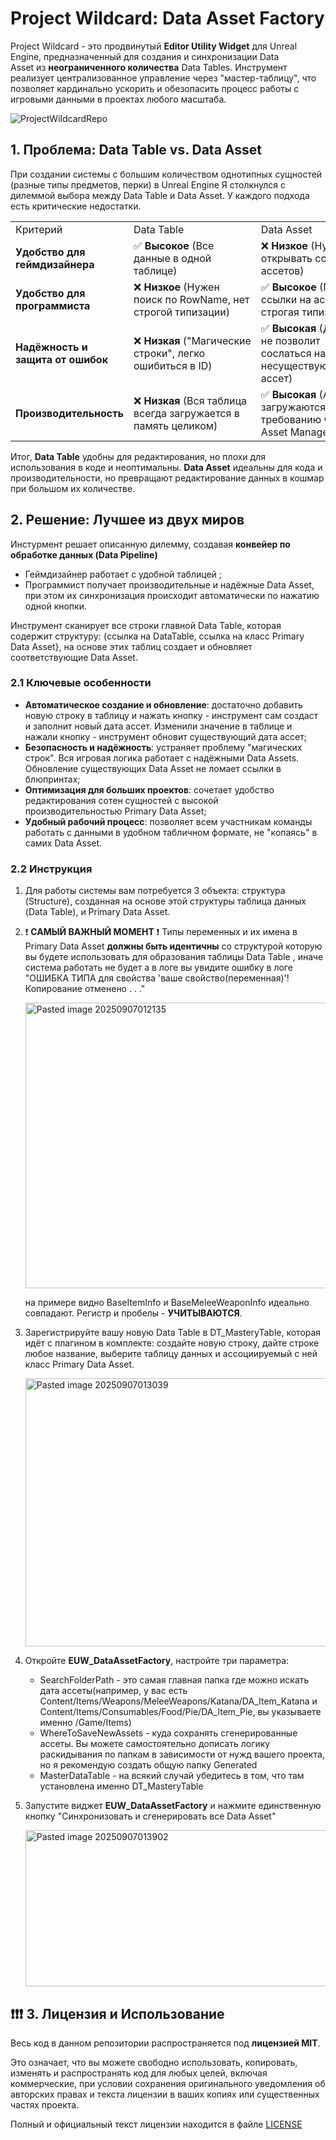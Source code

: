 # Project Wildcard: Data Asset Factory

Project Wildcard - это продвинутый **Editor Utility Widget** для Unreal Engine, предназначенный для создания и синхронизации Data Asset из **неограниченного количества** Data Tables. Инструмент реализует централизованное управление через "мастер-таблицу", что позволяет кардинально ускорить и обезопасить процесс работы с игровыми данными в проектах любого масштаба.

![ProjectWildcardRepo](https://github.com/user-attachments/assets/adb22573-a349-487e-b338-2b22e8c2f507)


## 1. Проблема: Data Table vs. Data Asset

При создании системы с большим количеством однотипных сущностей (разные типы предметов, перки) в Unreal Engine Я столкнулся с дилеммой выбора между Data Table и Data Asset. У каждого подхода есть критические недостатки.

|                                   |                                                                |                                                                      |
| --------------------------------- | -------------------------------------------------------------- | -------------------------------------------------------------------- |
| Критерий                          | Data Table                                                     | Data Asset                                                           |
| **Удобство для геймдизайнера**    | ✅ **Высокое** (Все данные в одной таблице)                     | ❌ **Низкое** (Нужно открывать сотни ассетов)                         |
| **Удобство для программиста**     | ❌ **Низкое** (Нужен поиск по RowName, нет строгой типизации)   | ✅ **Высокое** (Прямые ссылки на ассет, строгая типизация)            |
| **Надёжность и защита от ошибок** | ❌ **Низкая** ("Магические строки", легко ошибиться в ID)       | ✅ **Высокая** (Движок не позволит сослаться на несуществующий ассет) |
| **Производительность**            | ❌ **Низкая** (Вся таблица всегда загружается в память целиком) | ✅ **Высокая** (Ассеты загружаются по требованию через Asset Manager) |

Итог, **Data Table** удобны для редактирования, но плохи для использования в коде и неоптимальны. **Data Asset** идеальны для кода и производительности, но превращают редактирование данных в кошмар при большом их количестве.


## 2. Решение: Лучшее из двух миров

Инстурмент решает описанную дилемму, создавая **конвейер по обработке данных (Data Pipeline)** 

* Геймдизайнер работает с удобной таблицей ; 
* Программист получает производительные и надёжные Data Asset, при этом их синхронизация происходит автоматически по нажатию одной кнопки.

Инструмент сканирует все строки главной Data Table, которая содержит структуру:  {ссылка на DataTable, ссылка на класс Primary Data Asset},  на основе этих таблиц создает и обновляет соответствующие Data Asset.

### 2.1 Ключевые особенности

- **Автоматическое создание и обновление**: достаточно добавить новую строку в таблицу и нажать кнопку - инструмент сам создаст и заполнит новый дата ассет. Изменили значение в таблице и нажали кнопку - инструмент обновит существующий дата ассет;
- **Безопасность и надёжность**: устраняет проблему "магических строк". Вся игровая логика работает с надёжными Data Assets. Обновление существующих Data Asset не ломает ссылки в блюпринтах;
- **Оптимизация для больших проектов**: сочетает удобство редактирования сотен сущностей с высокой производительностью Primary Data Asset;
- **Удобный рабочий процесс**: позволяет всем участникам команды работать с данными в удобном табличном формате, не "копаясь" в самих Data Asset.

### 2.2 Инструкция

1. Для работы системы вам потребуется 3 объекта: структура (Structure), созданная на основе этой структуры таблица данных (Data Table), и Primary Data Asset.
   
2.  ❗ **САМЫЙ ВАЖНЫЙ МОМЕНТ** ❗ Типы переменных и их имена в Primary Data Asset **должны быть идентичны** со структурой которую вы будете использовать для образования таблицы Data Table , иначе система работать не будет а в логе вы увидите ошибку в логе "ОШИБКА ТИПА для свойства 'ваше свойство(переменная)'! Копирование отменено . . ." 

	<img width="865" height="457" alt="Pasted image 20250907012135" src="https://github.com/user-attachments/assets/115cb1a9-2da3-42b3-b75e-31ba53781ff2" />

	 на примере видно BaseItemInfo и BaseMeleeWeaponInfo идеально совпадают. Регистр и пробелы - **УЧИТЫВАЮТСЯ**. 

3. Зарегистрируйте вашу новую Data Table в DT_MasteryTable, которая идёт с плагином в комплекте: создайте новую строку, дайте строке любое название, выберите таблицу данных и ассоциируемый с ней класс Primary Data Asset.

	<img width="1129" height="429" alt="Pasted image 20250907013039" src="https://github.com/user-attachments/assets/0f737218-c103-45ab-a75c-a1f81c07d755" />


4. Откройте **EUW_DataAssetFactory**, настройте три параметра:
	* SearchFolderPath - это самая главная папка где можно искать дата ассеты(например, у вас есть Content/Items/Weapons/MeleeWeapons/Katana/DA_Item_Katana и Content/Items/Consumables/Food/Pie/DA_Item_Pie, вы указываете именно /Game/Items)
	* WhereToSaveNewAssets - куда сохранять сгенерированные ассеты. Вы можете самостоятельно дописать логику раскидывания по папкам в зависимости от нужд вашего проекта, но я рекомендую создать общую папку Generated
	* MasterDataTable - на всякий случай убедитесь в том, что там установлена именно DT_MasteryTable
  
5. Запустите виджет **EUW_DataAssetFactory** и нажмите единственную кнопку "Синхронизовать и сгенерировать все Data Asset"

	<img width="680" height="250" alt="Pasted image 20250907013902" src="https://github.com/user-attachments/assets/7ccc4918-d916-495f-bef5-7411e0910147" />

## ❗❗❗ 3. Лицензия и Использование

Весь код в данном репозитории распространяется под **лицензией MIT**.

Это означает, что вы можете свободно использовать, копировать, изменять и распространять код для любых целей, включая коммерческие, при условии сохранения оригинального уведомления об авторских правах и текста лицензии в ваших копиях или существенных частях проекта.

Полный и официальный текст лицензии находится в файле [LICENSE](https://github.com/Erdeni23/Project-Wildcard-UE-5.6-Tool/blob/main/LICENSE)
